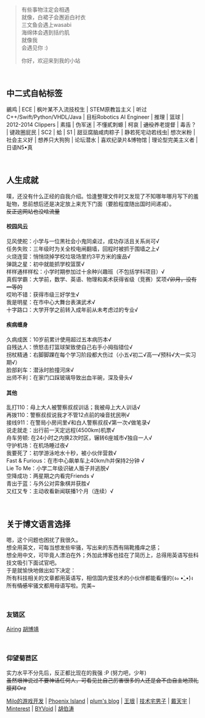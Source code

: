 > 有些事物注定会相遇  
> 就像，白裙子会邂逅白衬衣  
> 三文鱼会遇上wasabi  
> 海绵体会遇到括约肌  
> 就像我  
> 会遇见你 :)
>
> 你好，欢迎来到我的小站

<br>

## 中二式自帖标签
鶸鸡 | ECE | 枫叶某不入流技校生 | STEM原教旨主义 | 听过C++/Swift/Python/VHDL/Java |
目标Robotics AI Engineer | 推理 | 篮球 | 2012-2014 Clippers | 素描 | 伪军迷 | 不懂貳刺螈 |
柯哀 | ~~退役~~养老提督 | 毒舌？ | 键政圈屁民 | SC2 | 蛤 | S1 | 甜豆腐脑咸肉粽子 |
静若死宅动若线虫| 想次米粉 | 社会主义好 | 想养只大狗狗 | 论坛潜水 | 喜欢纪录片&博物馆 | 理论型完美主义者 |
日语N5•真

<br>

## 人生成就
噗，还没有什么正经的自我介绍。恰逢整理文件时又发现了不知哪年哪月写下的羞耻物，思前想后还是决定放上来充下门面（要脸程度随出国时间递减）。  
~~反正这网站也没啥流量~~

#### 校园风云
见风使舵：小学与一位黑社会小鬼同桌过，成功存活且关系尚可√  
任务失败：三年级时为关全校电闸翻墙，回程时被抓于围墙之上√  
火烧连营：悄悄烧掉学校垃圾场里约3平方米的废品√  
弹跳之星：初中就能抓学校篮筐√  
样样通样样松：小学时期参加过十余种兴趣班（不包括学科项目）√  
真假学霸：大学前，数学、英语、物理和美术获得省级（竞赛）奖项√~~卯月，没有一等的~~  
哎哟不错：获得市级三好学生√  
我是明星：在市中心大舞台表演武术√  
十字路口：大学开学之前转入成年前从未考虑过的专业√  

#### 疾病缠身
久病成医：10岁前累计使用超过五本病历本√  
自残达人：愤怒击打篮球架致使自己右手小拇指错位√  
拐杖精通：右脚脚踝在每个学习阶段都大伤过（小五√初二√高一√预科√大一实习期√）  
脸部刹车：潜泳时脸撞河床√  
出师不利：在家门口踩玻璃导致出血半碗，深及骨头√  

#### 其他
乱打110：母上大人被警察叔叔训话；我被母上大人训话√  
再拨110：警察叔叔说我才不管12点前的噪音扰民咧√  
接线911：在警局小房间里√和白人警察叔叔√第一次√做笔录√  
说走就走：出行前一天定远程(4500km)机票√  
舟车劳顿: 在24小时之内换2次时区，辗转6座城市√独自一人√  
守护机场：在机场睡过夜√  
我要死了：初学游泳呛水十秒，被小伙伴营救√  
Fast & Furious：在市中心飙单车上40km/h并保持2分钟 √  
Lie To Me：小学二年级识破人贩子并逃脱√  
空降成功：两星期之内看完Friends √  
青出于蓝：与外公对弈象棋并获胜√  
又红又专：主动收看新闻联播1个月（连续）√  

<br>

## 关于博文语言选择
嗯，这个问题也困扰了我很久。  
想全用英文，可每当想发些牢骚，写出来的东西有隔靴搔痒之感；  
想全用中文，可毕竟人漂泊在外；外加此博客也挂在了简历上，总得用英语写些科技文吸引下面试官吧。  
于是就愉快地做出如下决定：  
所有科技相关的文章都用英语写，相信国内爱技术的小伙伴都能看懂的(ง๑ •̀_•́)ง  
所有<strike>情感</strike>牢骚文都用母语写啦。完美~

<br>

### 友链区

[Airing][4] [胡博靖][6]

<br>

### 仰望菊苣区
实力水平不分先后，反正都比现在的我强 :P (努力吧，少年)  
~~虽然垠神说过不要神话任何人，可看见比自己厉害很多的人还是会不由自主地顶礼膜拜Orz~~

[Milo的游戏开发][1] | [Phoenix Island][2] |
[plum's blog][3] | [王垠][5] |
[技术宅男子][7] | [戴天宇][8] |
[Minterest][9] | [BYVoid][10] |
[胡伯涛][11]

[1]: http://www.cnblogs.com/miloyip/
[2]: https://blog.phoenixlzx.com/
[3]: https://plumz.me/
[4]: http://me.ursb.me/
[5]: http://www.yinwang.org/
[6]: http://hubojing.me/
[7]: https://itruke.com/
[8]: http://dtysky.moe/
[9]: http://www.minterest.com/
[10]: https://www.byvoid.com/
[11]: http://botao.hu/